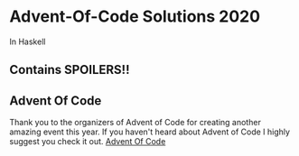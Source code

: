 # Advent-Of-Code Solutions 2020
In Haskell
## Contains SPOILERS!!
## Advent Of Code
Thank you to the organizers of Advent of Code for creating another amazing event this year. If you haven't heard about Advent of Code I highly suggest you check it out. [Advent Of Code](https://adventofcode.com/2020/about)

